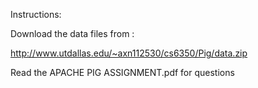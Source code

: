 Instructions:

Download the data files from :

http://www.utdallas.edu/~axn112530/cs6350/Pig/data.zip

Read the APACHE PIG ASSIGNMENT.pdf for questions
